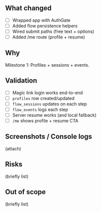 ## What changed
- [ ] Wrapped app with AuthGate
- [ ] Added flow persistence helpers
- [ ] Wired submit paths (free text + options)
- [ ] Added /me route (profile + resume)

## Why
Milestone 1: Profiles + sessions + events.

## Validation
- [ ] Magic link login works end-to-end
- [ ] `profiles` row created/updated
- [ ] `flow_sessions` updates on each step
- [ ] `flow_events` logs each step
- [ ] Server resume works (and local fallback)
- [ ] `/me` shows profile + resume CTA

## Screenshots / Console logs
(attach)

## Risks
(briefly list)

## Out of scope
(briefly list)
